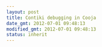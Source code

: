 ```yaml
---
layout: post
title: Contiki debugging in Cooja
date_gmt: 2012-07-01 09:48:13
modified_gmt: 2012-07-01 09:48:13
status: inherit
---
```


